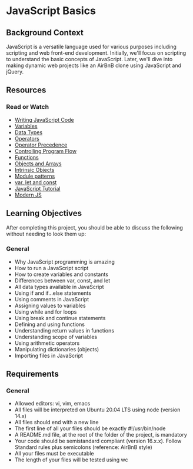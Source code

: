 # JavaScript Basics

## Background Context

JavaScript is a versatile language used for various purposes including scripting and web front-end development. Initially, we'll focus on scripting to understand the basic concepts of JavaScript. Later, we'll dive into making dynamic web projects like an AirBnB clone using JavaScript and jQuery.

## Resources

### Read or Watch

- [Writing JavaScript Code](#)
- [Variables](#)
- [Data Types](#)
- [Operators](#)
- [Operator Precedence](#)
- [Controlling Program Flow](#)
- [Functions](#)
- [Objects and Arrays](#)
- [Intrinsic Objects](#)
- [Module patterns](#)
- [var, let and const](#)
- [JavaScript Tutorial](#)
- [Modern JS](#)

## Learning Objectives

After completing this project, you should be able to discuss the following without needing to look them up:

### General

- Why JavaScript programming is amazing
- How to run a JavaScript script
- How to create variables and constants
- Differences between var, const, and let
- All data types available in JavaScript
- Using if and if...else statements
- Using comments in JavaScript
- Assigning values to variables
- Using while and for loops
- Using break and continue statements
- Defining and using functions
- Understanding return values in functions
- Understanding scope of variables
- Using arithmetic operators
- Manipulating dictionaries (objects)
- Importing files in JavaScript

## Requirements

### General

- Allowed editors: vi, vim, emacs
- All files will be interpreted on Ubuntu 20.04 LTS using node (version 14.x)
- All files should end with a new line
- The first line of all your files should be exactly #!/usr/bin/node
- A README.md file, at the root of the folder of the project, is mandatory
- Your code should be semistandard compliant (version 16.x.x). Follow Standard rules plus semicolons (reference: AirBnB style)
- All your files must be executable
- The length of your files will be tested using wc
